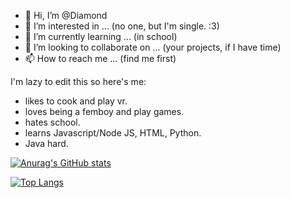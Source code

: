 - 👋 Hi, I’m @Diamond
- 👀 I’m interested in ... (no one, but I'm single. :3) 
- 🌱 I’m currently learning ... (in school) 
- 💞️ I’m looking to collaborate on ...  (your projects, if I have time) 
- 📫 How to reach me ... (find me first) 

<!---
DiamondPRO02/DiamondPRO02 is a ✨ special ✨ repository because its `README.md` (this file) appears on your GitHub profile.
You can click the Preview link to take a look at your changes.
--->

I'm lazy to edit this so here's me:
- likes to cook and play vr.
- loves being a femboy and play games.
- hates school.
- learns Javascript/Node JS, HTML, Python.
- Java hard.

[![Anurag's GitHub stats](https://github-readme-stats.vercel.app/api?username=DiamondPRO02&show_icons=true&theme=aura)](https://github.com/anuraghazra/github-readme-stats)

[![Top Langs](https://github-readme-stats.vercel.app/api/top-langs/?username=anuraghazra&layout=compact&langs_count=3)](https://github.com/anuraghazra/github-readme-stats)
